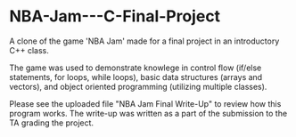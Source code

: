 # NBA-Jam---C-Final-Project
A clone of the game 'NBA Jam' made for a final project in an introductory C++ class.

The game was used to demonstrate knowlege in control flow (if/else statements, for loops, while loops), basic data structures (arrays and vectors), and object oriented programming (utilizing multiple classes).

Please see the uploaded file "NBA Jam Final Write-Up" to review how this program works. The write-up was written as a part of the submission to the TA grading the project.
